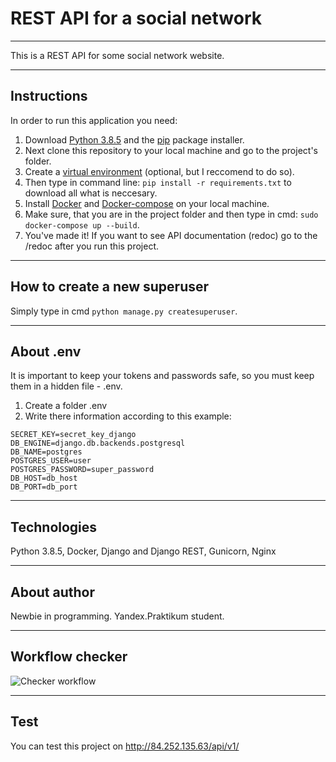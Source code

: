 # REST API for a social network
***
This is a REST API for some social network website.
***
Instructions
------------
In order to run this application you need:
1. Download [Python 3.8.5](https://www.python.org) and the [pip](https://pypi.org/project/pip/) package installer.
2. Next clone this repository to your local machine and go to the project's folder.
3. Create a [virtual environment](https://virtualenv.pypa.io/en/latest/installation.html) (optional, but I reccomend to do so).
4. Then type in command line: ```pip install -r requirements.txt``` to download all what is neccesary.
5. Install [Docker](https://www.docker.com/products/docker-desktop/) and [Docker-compose](https://docs.docker.com/compose/install/) on your local machine. 
6. Make sure, that you are in the project folder and then type in cmd: ```sudo docker-compose up --build```.
7. You've made it!
If you want to see API documentation (redoc) go to the /redoc after you run this project.
***
How to create a new superuser
-----------------------------
Simply type in cmd ```python manage.py createsuperuser```.
***
About .env
----------
It is important to keep your tokens and passwords safe, so you must keep them in a hidden file - .env.
1. Create a folder .env
2. Write there information according to this example:
```
SECRET_KEY=secret_key_django
DB_ENGINE=django.db.backends.postgresql
DB_NAME=postgres
POSTGRES_USER=user
POSTGRES_PASSWORD=super_password
DB_HOST=db_host
DB_PORT=db_port
```
***
Technologies
------------
Python 3.8.5, Docker, Django and Django REST, Gunicorn, Nginx
***
About author
------------
Newbie in programming. Yandex.Praktikum student.
***
Workflow checker
----------------
![Checker workflow](https://github.com/AllianceBro/yamdb_final/actions/workflows/yamdb_workflow.yml/badge.svg)
***
Test
----
You can test this project on http://84.252.135.63/api/v1/
